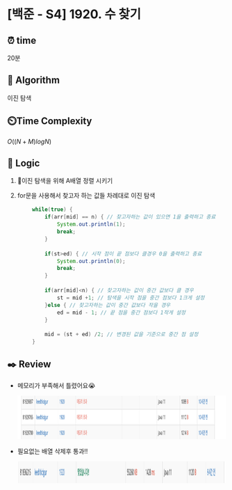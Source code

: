 # [백준 - S4] 1920. 수 찾기
 
## ⏰  **time**
20분

## :pushpin: **Algorithm**
이진 탐색

## ⏲️**Time Complexity**
$O((N+M)logN)$

## :round_pushpin: **Logic**
1. 이진 탐색을 위해 A배열 정렬 시키기
  
2. for문을 사용해서 찾고자 하는 값들 차례대로 이진 탐색
```java
		while(true) {
			if(arr[mid] == n) { // 찾고자하는 값이 있으면 1을 출력하고 종료
				System.out.println(1);
				break;
			}
			
			if(st>ed) { // 시작 점이 끝 점보다 클경우 0을 출력하고 종료
				System.out.println(0);
				break;
			}
			
			if(arr[mid]<n) { // 찾고자하는 값이 중간 값보다 클 경우 
				st = mid +1; // 탐색을 시작 점을 중간 점보다 1크게 설정
			}else { // 찾고자하는 값이 중간 값보다 작을 경우
				ed = mid - 1; // 끝 점을 중간 점보다 1작게 설정
			}
			
			mid = (st + ed) /2; // 변경된 값을 기준으로 중간 점 설정
		}
```

## :black_nib: **Review**
- 메모리가 부족해서 틀렸어요😭

  <img
  src="./img/fail.png"
  width="800"
  height="100"
/>

- 필요없는 배열 삭제후 통과!!

  <img
  src="./img/success.png"
  width="800"
  height="50"
/>

  
